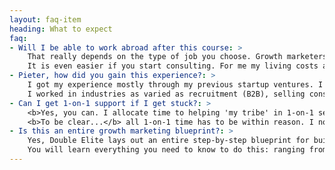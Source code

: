```yaml
---
layout: faq-item
heading: What to expect
faq:
- Will I be able to work abroad after this course: >
    That really depends on the type of job you choose. Growth marketers are high in demand, so you can easily bargain an abroad position.<br><br>
    It is even easier if you start consulting. For me my living costs are way lower, and I earn as much as I would at home!
- Pieter, how did you gain this experience?: >
    I got my experience mostly through my previous startup ventures. I have been running 4 different businesses / products since I was 22 years old. So that's my background.<br><br>
    I worked in industries as varied as recruitment (B2B), selling consulting services, selling info-products (Double!), as well as mobile apps and SaaS products. <b>So I have a very broad base of experience, but always focused on early-stage startups: getting an idea to $20-50k in monthly revenue as soon as possible.</b>
- Can I get 1-on-1 support if I get stuck?: >
    <b>Yes, you can. I allocate time to helping 'my tribe' in 1-on-1 sessions.</b> You can always reach me by email if you need help. If you ever get really stuck with implementation, I will also help you out in 1-on-1 skype sessions.<br><br> 
    <b>To be clear...</b> all 1-on-1 time has to be within reason. I normally charge $5.000+ for consulting packages, so you'll still have to do most of the work yourself... but I'll help you get un-stuck if you get stuck anywhere. Also my team is available at any moment, if you need it.
- Is this an entire growth marketing blueprint?: >
    Yes, Double Elite lays out an entire step-by-step blueprint for building growth loops into the fabric of your business. <br><br>
    You will learn everything you need to know to do this: ranging from strategy and copywriting to tactical implementation tips and sales funnel hacks.
---
```

